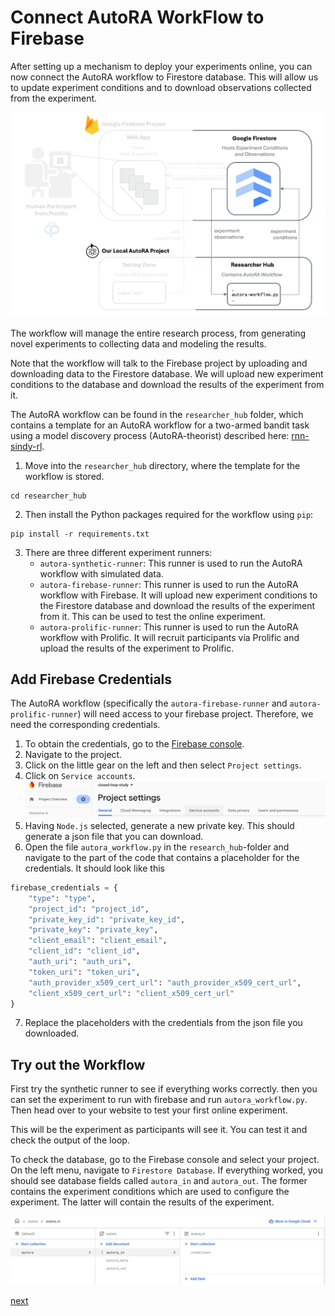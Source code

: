 # Connect AutoRA WorkFlow to Firebase

After setting up a mechanism to deploy your experiments online, you can now connect the AutoRA workflow to Firestore database. This will allow us to update experiment conditions and to download observations collected from the experiment.

![Setup](../img/system_researcherhub.png)

The workflow will manage the entire research process, from generating novel experiments to collecting data and modeling the results. 

Note that the workflow will talk to the Firebase project by uploading and downloading data to the Firestore database. We will upload new experiment conditions to the database and download the results of the experiment from it. 

The AutoRA workflow can be found in the `researcher_hub` folder, which contains a template for an AutoRA workflow for a two-armed bandit task using a model discovery process (AutoRA-theorist) described here: [rnn-sindy-rl](https://github.com/AutoResearch/autora-theorist-rnn-sindy-rl).


1. Move into the `researcher_hub` directory, where the template for the workflow is stored.

```shell
cd researcher_hub
```

2. Then install the Python packages required for the workflow using `pip`:

```shell
pip install -r requirements.txt
```

3. There are three different experiment runners:
   - `autora-synthetic-runner`: This runner is used to run the AutoRA workflow with simulated data.
   - `autora-firebase-runner`: This runner is used to run the AutoRA workflow with Firebase. It will upload new experiment conditions to the Firestore database and download the results of the experiment from it. This can be used to test the online experiment.
   - `autora-prolific-runner`: This runner is used to run the AutoRA workflow with Prolific. It will recruit participants via Prolific and upload the results of the experiment to Prolific.

## Add Firebase Credentials

The AutoRA workflow (specifically the `autora-firebase-runner` and `autora-prolific-runner`) will need access to your firebase project. Therefore, we need the corresponding credentials. 

1. To obtain the credentials, go to the [Firebase console](https://console.firebase.google.com/).
2. Navigate to the project.
3. Click on the little gear on the left and then select ``Project settings``. 
4. Click on ``Service accounts``.
![service_account.png](../img/service_account.png)
5. Having ``Node.js`` selected, generate a new private key. This should generate a json file that you can download.
6. Open the file `autora_workflow.py` in the `research_hub`-folder and navigate to the part of the code that contains a placeholder for the credentials. It should look like this
```python
firebase_credentials = {
    "type": "type",
    "project_id": "project_id",
    "private_key_id": "private_key_id",
    "private_key": "private_key",
    "client_email": "client_email",
    "client_id": "client_id",
    "auth_uri": "auth_uri",
    "token_uri": "token_uri",
    "auth_provider_x509_cert_url": "auth_provider_x509_cert_url",
    "client_x509_cert_url": "client_x509_cert_url"
}
```
7. Replace the placeholders with the credentials from the json file you downloaded.

## Try out the Workflow

First try the synthetic runner to see if everything works correctly. then you can set the experiment to run with firebase and run `autora_workflow.py`. Then head over to your website to test your first online experiment.

This will be the experiment as participants will see it. You can test it and check the output of the loop.

To check the database, go to the Firebase console and select your project. On the left menu, navigate to ``Firestore Database``. If everything worked, you should see database fields called ``autora_in`` and ``autora_out``. The former contains the experiment conditions which are used to configure the experiment. The latter will contain the results of the experiment.

![firestore_data.png](../img/firestore_data.png)

[next](customization.md)

